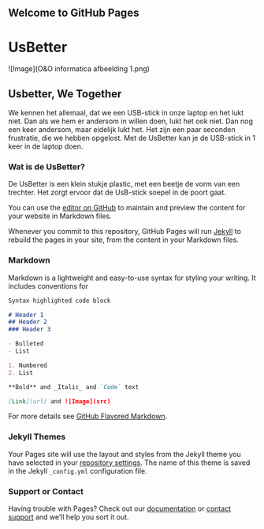 ## Welcome to GitHub Pages


# UsBetter

![Image](O&O informatica afbeelding 1.png)


## Usbetter, We Together


We kennen het allemaal, dat we een USB-stick in onze laptop en het lukt niet. Dan als we hem er andersom in willen doen, lukt het ook niet. Dan nog een keer andersom, maar eidelijk lukt het. Het zijn een paar seconden frustratie, die we hebben opgelost. Met de UsBetter kan je de USB-stick in 1 keer in de laptop doen. 

### Wat is de UsBetter?

De UsBetter is een klein stukje plastic, met een beetje de vorm van een trechter. Het zorgt ervoor dat de UsB-stick soepel in de poort gaat. 

You can use the [editor on GitHub](https://github.com/Meridiaan-College/UsBetter/edit/gh-pages/index.md) to maintain and preview the content for your website in Markdown files.

Whenever you commit to this repository, GitHub Pages will run [Jekyll](https://jekyllrb.com/) to rebuild the pages in your site, from the content in your Markdown files.

### Markdown

Markdown is a lightweight and easy-to-use syntax for styling your writing. It includes conventions for

```markdown
Syntax highlighted code block

# Header 1
## Header 2
### Header 3

- Bulleted
- List

1. Numbered
2. List

**Bold** and _Italic_ and `Code` text

[Link](url) and ![Image](src)
```

For more details see [GitHub Flavored Markdown](https://guides.github.com/features/mastering-markdown/).

### Jekyll Themes

Your Pages site will use the layout and styles from the Jekyll theme you have selected in your [repository settings](https://github.com/Meridiaan-College/UsBetter/settings/pages). The name of this theme is saved in the Jekyll `_config.yml` configuration file.

### Support or Contact

Having trouble with Pages? Check out our [documentation](https://docs.github.com/categories/github-pages-basics/) or [contact support](https://support.github.com/contact) and we’ll help you sort it out.
